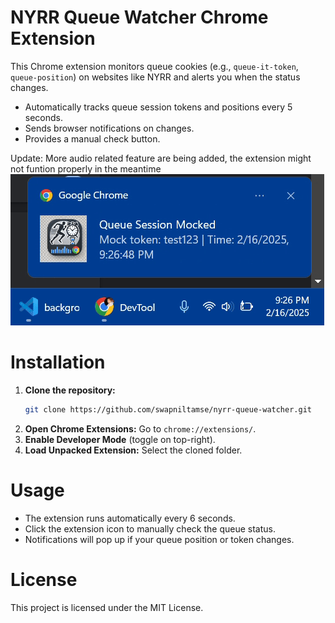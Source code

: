 # NYRR Queue Watcher Chrome Extension

This Chrome extension monitors queue cookies (e.g., `queue-it-token`, `queue-position`) on websites like NYRR and alerts you when the status changes.

- Automatically tracks queue session tokens and positions every 5 seconds.
- Sends browser notifications on changes.
- Provides a manual check button.

Update: More audio related feature are being added, the extension might not funtion properly in the meantime
![alt text](<mock gif.gif>)


# Installation
1. **Clone the repository:**  
   ```bash
   git clone https://github.com/swapniltamse/nyrr-queue-watcher.git
   ```
2. **Open Chrome Extensions:** Go to `chrome://extensions/`.
3. **Enable Developer Mode** (toggle on top-right).
4. **Load Unpacked Extension:** Select the cloned folder.

# Usage
- The extension runs automatically every 6 seconds.
- Click the extension icon to manually check the queue status.
- Notifications will pop up if your queue position or token changes.

# License
This project is licensed under the MIT License.
